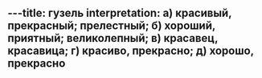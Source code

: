 ---title: гузель
interpretation: а) красивый, прекрасный; прелестный; б) хороший, приятный; великолепный; в) красавец, красавица; г) красиво, прекрасно; д) хорошо, прекрасно
---

